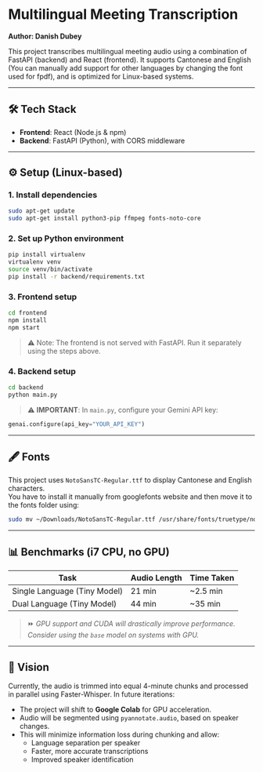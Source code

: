 # Multilingual Meeting Transcription  
**Author: Danish Dubey**

This project transcribes multilingual meeting audio using a combination of FastAPI (backend) and React (frontend). It supports Cantonese and English (You can manually add support for other languages by changing the font used for fpdf), and is optimized for Linux-based systems.

---

## 🛠 Tech Stack

- **Frontend**: React (Node.js & npm)
- **Backend**: FastAPI (Python), with CORS middleware

---

## ⚙️ Setup (Linux-based)

### 1. **Install dependencies**

```bash
sudo apt-get update
sudo apt-get install python3-pip ffmpeg fonts-noto-core
```

### 2. **Set up Python environment**

```bash
pip install virtualenv
virtualenv venv
source venv/bin/activate
pip install -r backend/requirements.txt
```

### 3. **Frontend setup**

```bash
cd frontend
npm install
npm start
```

> ⚠️ Note: The frontend is not served with FastAPI. Run it separately using the steps above.

### 4. **Backend setup**

```bash
cd backend
python main.py
```

> ⚠️ **IMPORTANT**: In `main.py`, configure your Gemini API key:
```python
genai.configure(api_key="YOUR_API_KEY")
```

---

## 🖋️ Fonts

This project uses `NotoSansTC-Regular.ttf` to display Cantonese and English characters.  
You have to install it manually from googlefonts website and then move it to the fonts folder using:

```bash
sudo mv ~/Downloads/NotoSansTC-Regular.ttf /usr/share/fonts/truetype/noto/
```

---

## 📊 Benchmarks (i7 CPU, no GPU)

| Task                              | Audio Length | Time Taken  |
|-----------------------------------|--------------|-------------|
| Single Language (Tiny Model)      | 21 min       | ~2.5 min    |
| Dual Language (Tiny Model)        | 44 min       | ~35 min     |

> ⏩ *GPU support and CUDA will drastically improve performance. Consider using the `base` model on systems with GPU.*

---

## 🔭 Vision

Currently, the audio is trimmed into equal 4-minute chunks and processed in parallel using Faster-Whisper. In future iterations:

- The project will shift to **Google Colab** for GPU acceleration.
- Audio will be segmented using `pyannotate.audio`, based on speaker changes.
- This will minimize information loss during chunking and allow:
  - Language separation per speaker
  - Faster, more accurate transcriptions
  - Improved speaker identification
